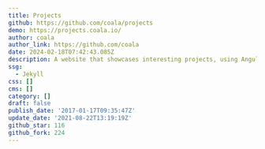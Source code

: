 ```yaml
---
title: Projects
github: https://github.com/coala/projects
demo: https://projects.coala.io/
author: coala
author_link: https://github.com/coala
date: 2024-02-18T07:42:43.085Z
description: A website that showcases interesting projects, using Angular JS.
ssg:
  - Jekyll
css: []
cms: []
category: []
draft: false
publish_date: '2017-01-17T09:35:47Z'
update_date: '2021-08-22T13:19:19Z'
github_star: 116
github_fork: 224
---
```

